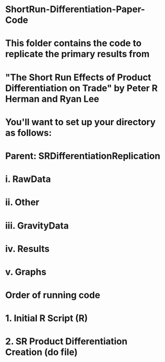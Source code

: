 # ShortRun-Differentiation-Paper-Code

# This folder contains the code to replicate the primary results from
# "The Short Run Effects of Product Differentiation on Trade" by Peter R Herman and Ryan Lee
# You'll want to set up your directory as follows:
# 
#     Parent: SRDifferentiationReplication                                                            
#         i. RawData      
#         ii. Other
#         iii. GravityData
#         iv. Results
#         v. Graphs
#
#
#     Order of running code
#         1. Initial R Script (R)
#         2. SR Product Differentiation Creation (do file)
